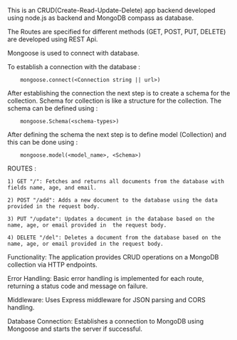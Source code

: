This is an CRUD(Create-Read-Update-Delete) app backend developed using node.js as backend and MongoDB compass as database.

The Routes are specified for different methods (GET, POST, PUT, DELETE) are developed using REST Api.

Mongoose is used to connect with database.

To establish a connection with the database : 

        mongoose.connect(<Connection string || url>)

After establishing the connection the next step is to create a schema for the collection.
Schema for collection is like a structure for the collection.
The schema can be defined using : 

        mongoose.Schema(<schema-types>)

After defining the schema the next step is to define model (Collection) and this can be done using : 

        mongoose.model(<model_name>, <Schema>)


ROUTES : 

    1) GET "/": Fetches and returns all documents from the database with fields name, age, and email.

    2) POST "/add": Adds a new document to the database using the data provided in the request body.

    3) PUT "/update": Updates a document in the database based on the name, age, or email provided in  the request body.

    4) DELETE "/del": Deletes a document from the database based on the name, age, or email provided in the request body.

Functionality: The application provides CRUD operations on a MongoDB collection via HTTP endpoints.

Error Handling: Basic error handling is implemented for each route, returning a status code and message on failure.

Middleware: Uses Express middleware for JSON parsing and CORS handling.

Database Connection: Establishes a connection to MongoDB using Mongoose and starts the server if successful.